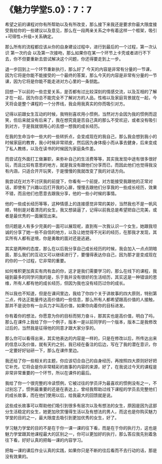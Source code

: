 # 《魅力学堂5.0》：7：7

希望之前的课程对你有所帮助以及有所改变，那么接下来我还是要求你最大限度接受我给你的一些建议以及意见，那么在一段两亲关系之中有着这样一个框架，吸引+可得性+升级=关系确定。

那么所有的流程都应该从你的自身建设过程中，进行到最后的一个过程，第一次认识 第一次约会 以及第一次接吻，那么如果你在某一个环节上卡壳或者进行不下去，你不但要重新去尝试解决这个问题，你还得要走到上一步。

退一步回到上一个环节重新执行，那么好了 今天的内容是非常有分量的一节课，因为它将是你能不能接受的一个最终的答案，那么今天的内容是非常有分量的一节课，因为它将是你能不能走进对方心里的一条钥匙。

回想一下以前的一些恋爱关系，是否都有过比较深刻的情感交流，以及互相的了解才在一起，因为你总不能完全不了解对方的人品，性格以及家庭背景就在一起，今天将会是整个课程的一个分界线，我会用我真实的你而吸引对方。

记得以前跟女生互动的时候，我特别喜欢用小惯例，当然对方会因为我的惯例而逗笑，但后来就没有后来了，我在想究竟是否自己真的那么不受欢迎，或者没有吸引到对方，于是我就很用心的去想一想我的成长经历。

在我的生命当中一些大的一些转折点，会变成现在的我自己，那么我会想到我小的时候家庭的教育，我小时候非常顽皮，然后因为身体瘦小而从事去健身，后来变成了私人教练，以及在读书的时候因为家庭条件差。

而尝试在外面打工做兼职，来弥补自己的生活费等等，其实我发现中途有很多很好玩，而且比较有意思的地方，就是我没有跟他们分享而已，而因此他们也觉得我没有内涵，只适合开开玩笑，于是慢慢的我就改变了我的对话方向。

我尝试在对方不讨厌我的前提下，你看有一个前提，对方能接受我跟他的正常对话，即使有了兴趣以后打开我的心扉，慢慢去跟他们分享我的一些成长经历，效果不错，而且他们也愿意去跟我分享，他的一些小时候的事情。

他的一些成长经历等等，这种情感上的连接感觉非常的美妙，当然我也不是一帆风顺，特别是对着漂亮的女生，我又想装逼了，记得以前我总是希望把自己完美，或者是最优秀的一面展现出来。

但问题是人有多少完美的一面可以展现呢，直到有一次我认识一个女生，她跟我坦诚的分享了她一些不自信的地方，以及让她觉得不光彩的经历，在那我才发现，其实所有人都有逆境，你是勇敢的面对还是逃避。

其实是两种的态度，那么在以后我分享自己成长经历的时候，我会加入一点点阴暗面，那么我们的互动又可以继续进行了，要懂得表达你自己，因为那才是变成现在的你的一个过程，它非常的重要。

如何堆积更加真实有肉有血的你，这才是我们需要学习的，那么在线下的课程，我碰到最多的同学问我的是，乐于我并没有很好的生活经历，其实这是一种错误的思维，所有人都有他的成长经历，但因为我也没有经历过你的成长。

所以我也不知道，但是在课间里边，我给了你四个关于讲故事的四大原则，特别第二点，传达正能量传达高价值的一些信息，那么所有人都希望跟高价值的人接触，那并不是说你有一台兵力才叫高价值，如果你向着你的目标进发。

你有着你的想法，你愿意为你的目标而努力奋斗，那其实也是高价值，明白了吗，那么在课件上我给了你一个例子，版本一是以前同学的一个版本，版本二是我修改过后的，当然我是征得他的同意才跟大家分享的。

那么你可以看得出来，其实他表达的内容是一样的，只是在修改以后，所传达出来的信息以及价值，就有天约之别，我已经在备注的后边，写在了我的潜在意识，你一定要好好钻研一下，那么在课件里边。

我还给了你一些相关的主题，你应该切合自己的自身经历，再按照四大原则好好把它补充，它将会是你非常精彩的故事的内容的来源，好了，在我说过今天的课程是非常非常重要的一个环节，所以在课件的最后。

我给了你一个很完整的冷读惯例，它被过往的学员评为最喜欢的惯例没有之一，不过别忘了，惯例最重要的还是在表达上，曾经我帮助过线下课程的学员去完整他们的成长故事，而在他们使用以后，给我最大的回馈就是说。

这些成长故事可以帮助他们吸引到很多有层次以及有想法的女生，原因是因为这部分生活稳定的女生，她更加欣赏懂得生活以及有想法的男人，而这也是你购买魅力学堂的目的之一，最大限度去吸引到更加优秀的女生，好了。

学习魅力学堂的目的不是在于你一课一课的往下看，而是在于你的执行力，这也是魅力学堂跟其他课程最大的区别之一，你可以更加好的执行，那么答应我先别着急往下看，好好认真的把每一课的内容学习。

把每一课的课后作业认真的实践，如果你只是不断的往后看而不去行动的话，那是没有效果的。